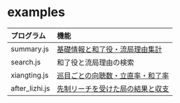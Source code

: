 # examples

| プログラム     | 機能                                                                                   |
|:---------------|:---------------------------------------------------------------------------------------|
| summary.js     | [基礎情報と和了役・流局理由集計](https://blog.kobalab.net/entry/20180113/1515776231)   |
| search.js      | 和了役と流局理由の検索                                                                 |
| xiangting.js   | [巡目ごとの向聴数・立直率・和了率](https://blog.kobalab.net/entry/20180118/1516202840) |
| after_lizhi.js | [先制リーチを受けた局の結果と収支](https://blog.kobalab.net/entry/2020/12/21/202933)   |
